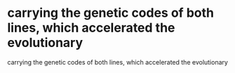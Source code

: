 # carrying the genetic codes of both lines, which accelerated the evolutionary

carrying the genetic codes of both lines, which accelerated the evolutionary